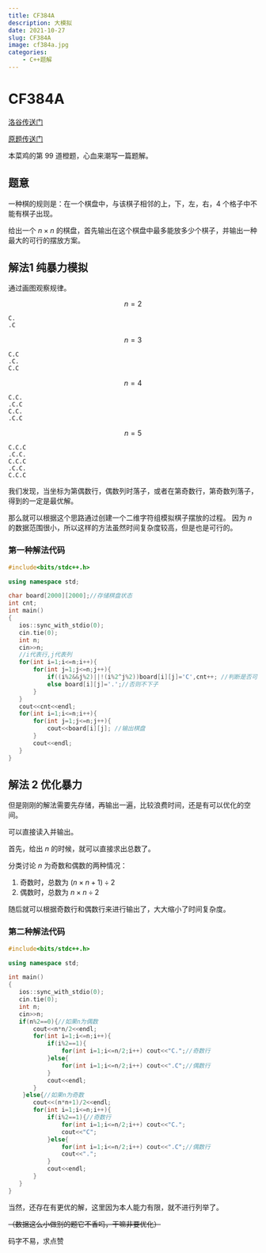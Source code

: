 ```yaml
---
title: CF384A
description: 大模拟
date: 2021-10-27
slug: CF384A
image: cf384a.jpg
categories:
    - C++题解
---
```


# CF384A

[洛谷传送门](https://www.luogu.com.cn/problem/CF384A)

[原题传送门](https://codeforces.com/problemset/problem/384/A)

本菜鸡的第 $99$ 道橙题，心血来潮写一篇题解。

## 题意

一种棋的规则是：在一个棋盘中，与该棋子相邻的上，下，左，右，$4$ 个格子中不能有棋子出现。

给出一个 $n \times n$ 的棋盘，首先输出在这个棋盘中最多能放多少个棋子，并输出一种最大的可行的摆放方案。

## 解法$1$ 纯暴力模拟

通过画图观察规律。

$$n=2$$

```
C.
.C
```

$$n=3$$

```
C.C
.C.
C.C
```

$$n=4$$
```
C.C.
.C.C
C.C.
.C.C
```
$$n=5$$
```
C.C.C
.C.C.
C.C.C
.C.C.
C.C.C
```
我们发现，当坐标为第偶数行，偶数列时落子，或者在第奇数行，第奇数列落子，得到的一定是最优解。

那么就可以根据这个思路通过创建一个二维字符组模拟棋子摆放的过程。
因为 $n$ 的数据范围很小，所以这样的方法虽然时间复杂度较高，但是也是可行的。

### 第一种解法代码

```cpp
#include<bits/stdc++.h>

using namespace std;

char board[2000][2000];//存储棋盘状态 
int cnt;
int main()
{
   ios::sync_with_stdio(0);
   cin.tie(0);
   int n;
   cin>>n;
   //i代表行,j代表列
   for(int i=1;i<=n;i++){
       for(int j=1;j<=n;j++){
           if((i%2&&j%2)||!(i%2^j%2))board[i][j]='C',cnt++; //判断是否可以落子
           else board[i][j]='.';//否则不下子
       }
   }
   cout<<cnt<<endl;
   for(int i=1;i<=n;i++){
       for(int j=1;j<=n;j++){
           cout<<board[i][j]; //输出棋盘
       }
       cout<<endl;
   }
}

```
## 解法 $2$ 优化暴力

但是刚刚的解法需要先存储，再输出一遍，比较浪费时间，还是有可以优化的空间。

可以直接读入并输出。

首先，给出 $n$ 的时候，就可以直接求出总数了。

分类讨论 $n$ 为奇数和偶数的两种情况：

1. 奇数时，总数为 $(n\times n+1)\div 2$
2. 偶数时，总数为 $n\times n \div 2$

随后就可以根据奇数行和偶数行来进行输出了，大大缩小了时间复杂度。

### 第二种解法代码

```cpp
#include<bits/stdc++.h>

using namespace std;

int main()
{
   ios::sync_with_stdio(0);
   cin.tie(0);
   int n;
   cin>>n;
   if(n%2==0){//如果n为偶数
       cout<<n*n/2<<endl;
       for(int i=1;i<=n;i++){
           if(i%2==1){
               for(int i=1;i<=n/2;i++) cout<<"C.";//奇数行
           }else{
               for(int i=1;i<=n/2;i++) cout<<".C";//偶数行
           }
           cout<<endl;
       }
    }else{//如果n为奇数
       cout<<(n*n+1)/2<<endl;
       for(int i=1;i<=n;i++){
           if(i%2==1){//奇数行
               for(int i=1;i<=n/2;i++) cout<<"C.";
               cout<<"C";
           }else{
               for(int i=1;i<=n/2;i++) cout<<".C";//偶数行
               cout<<".";
           }
           cout<<endl;
       }
   }
}

```


当然，还存在有更优的解，这里因为本人能力有限，就不进行列举了。

~~（数据这么小做别的题它不香吗，干嘛非要优化）~~

码字不易，求点赞




